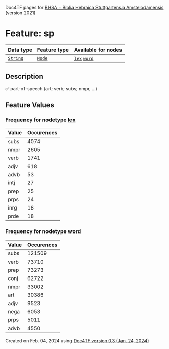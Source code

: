 Doc4TF pages for [BHSA = Biblia Hebraica Stuttgartensia Amstelodamensis](https://github.com/etcbc/BHSA/tree/master/tf) (version 2021)
# Feature: sp
Data type|Feature type|Available for nodes
---|---|---
[`String`](featurebydatatype.md#string)|[`Node`](featurebytype.md#node)| [`lex`](featurebynodetype.md#lex)  [`word`](featurebynodetype.md#word) 
## Description
✅ part-of-speech (art; verb; subs; nmpr, ...)
## Feature Values
### Frequency for nodetype [lex](featurebynodetype.md#lex)
Value|Occurences
---|---
subs|4074
nmpr|2605
verb|1741
adjv|618
advb|53
intj|27
prep|25
prps|24
inrg|18
prde|18
### Frequency for nodetype [word](featurebynodetype.md#word)
Value|Occurences
---|---
subs|121509
verb|73710
prep|73273
conj|62722
nmpr|33002
art|30386
adjv|9523
nega|6053
prps|5011
advb|4550
 

Created on Feb. 04, 2024 using [Doc4TF  version 0.3 (Jan. 24, 2024)](https://github.com/tonyjurg/Doc4TF) 